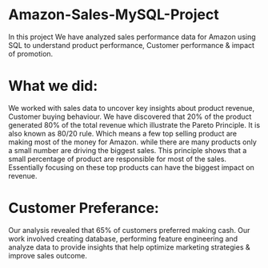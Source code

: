 # Amazon-Sales-MySQL-Project

In this project We have analyzed sales performance data for Amazon using SQL to understand product performance, Customer performance & impact of promotion.
# What we did:
We worked with sales data to uncover key insights about product revenue, Customer buying behaviour.
We have discovered that 20% of the product generated 80% of the total revenue which illustrate the Pareto Principle.
It is also known as 80/20 rule.
Which means a few top selling product are making most of the money for Amazon.
while there are many products only a small number are driving the biggest sales.
This principle shows that a small percentage of product are responsible for most of the sales.
Essentially focusing on these top products can have the biggest impact on revenue.
# Customer Preferance:
Our analysis revealed that 65% of customers preferred making cash.
Our work involved creating database, performing feature engineering and analyze data to provide insights that help optimize marketing strategies & improve sales outcome.
